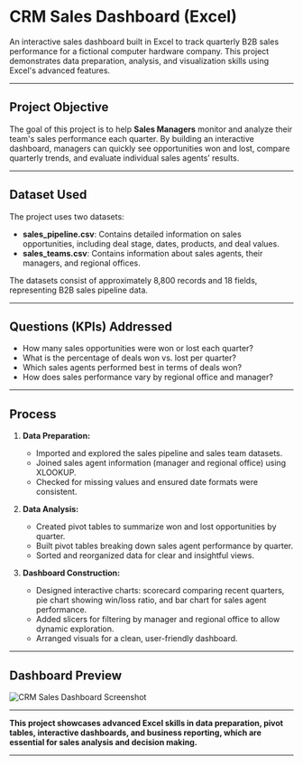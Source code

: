# CRM Sales Dashboard (Excel)

An interactive sales dashboard built in Excel to track quarterly B2B sales performance for a fictional computer hardware company. This project demonstrates data preparation, analysis, and visualization skills using Excel's advanced features.

---

## Project Objective

The goal of this project is to help **Sales Managers** monitor and analyze their team's sales performance each quarter. By building an interactive dashboard, managers can quickly see opportunities won and lost, compare quarterly trends, and evaluate individual sales agents’ results.

---

## Dataset Used

The project uses two datasets:

- **sales_pipeline.csv**: Contains detailed information on sales opportunities, including deal stage, dates, products, and deal values.  
- **sales_teams.csv**: Contains information about sales agents, their managers, and regional offices.

The datasets consist of approximately 8,800 records and 18 fields, representing B2B sales pipeline data.

---

## Questions (KPIs) Addressed

- How many sales opportunities were won or lost each quarter?  
- What is the percentage of deals won vs. lost per quarter?  
- Which sales agents performed best in terms of deals won?  
- How does sales performance vary by regional office and manager?

---

## Process

1. **Data Preparation:**  
   - Imported and explored the sales pipeline and sales team datasets.  
   - Joined sales agent information (manager and regional office) using XLOOKUP.  
   - Checked for missing values and ensured date formats were consistent.

2. **Data Analysis:**  
   - Created pivot tables to summarize won and lost opportunities by quarter.  
   - Built pivot tables breaking down sales agent performance by quarter.  
   - Sorted and reorganized data for clear and insightful views.

3. **Dashboard Construction:**  
   - Designed interactive charts: scorecard comparing recent quarters, pie chart showing win/loss ratio, and bar chart for sales agent performance.  
   - Added slicers for filtering by manager and regional office to allow dynamic exploration.  
   - Arranged visuals for a clean, user-friendly dashboard.

---

## Dashboard Preview

![CRM Sales Dashboard Screenshot](<img width="945" height="790" alt="image" src="https://github.com/user-attachments/assets/745c2a64-96df-402b-81b6-bddeff955b12" />
)

---

**This project showcases advanced Excel skills in data preparation, pivot tables, interactive dashboards, and business reporting, which are essential for sales analysis and decision making.**

---


